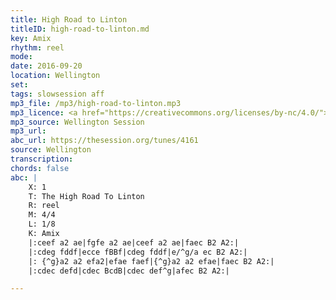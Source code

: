 ```yaml
---
title: High Road to Linton
titleID: high-road-to-linton.md
key: Amix
rhythm: reel
mode:
date: 2016-09-20
location: Wellington
set:
tags: slowsession aff
mp3_file: /mp3/high-road-to-linton.mp3
mp3_licence: <a href="https://creativecommons.org/licenses/by-nc/4.0/">CC-BY-NC-4.0</a>
mp3_source: Wellington Session
mp3_url:
abc_url: https://thesession.org/tunes/4161
source: Wellington
transcription:
chords: false
abc: |
    X: 1
    T: The High Road To Linton
    R: reel
    M: 4/4
    L: 1/8
    K: Amix
    |:ceef a2 ae|fgfe a2 ae|ceef a2 ae|faec B2 A2:|
    |:cdeg fddf|ecce fBBf|cdeg fddf|e/^g/a ec B2 A2:|
    |: {^g}a2 a2 efa2|efae faef|{^g}a2 a2 efae|faec B2 A2:|
    |:cdec defd|cdec BcdB|cdec def^g|afec B2 A2:|

---
```


